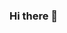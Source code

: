 ### Hi there 👋

<!--
**Alex-Gekas/Alex-Gekas** is a ✨ _special_ ✨ repository because its `README.md` (this file) appears on your GitHub profile.

Here are some ideas to get you started:

- 🔭 I’m currently working on software documentation and translation
- 🌱 I’m currently learning XML and Javascript
- 👯 I’m looking to collaborate on documentation projects
- 🤔 I’m looking for help with technical writing and editing
- 💬 Ask me about my garden
- 📫 How to reach me: alex.gekas@gmail.com
- 😄 Pronouns: he/him
-->
